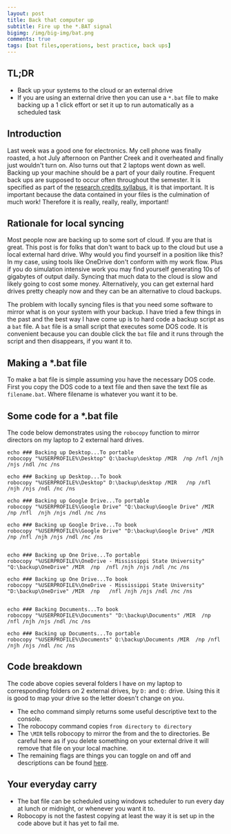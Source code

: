 ```yaml
---
layout: post
title: Back that computer up
subtitle: Fire up the *.BAT signal
bigimg: /img/big-img/bat.png
comments: true
tags: [bat files,operations, best practice, back ups]
---
```


## TL;DR

* Back up your systems to the cloud or an external drive
* If you are using an external drive then you can use a `*.bat`
file to make backing up a 1 click effort or set it up to
run automatically as a scheduled task

## Introduction

Last week was a good one for electronics. My cell phone was finally
roasted, a hot July afternoon on Panther Creek and it overheated 
and finally just wouldn't turn on. Also turns out that 2 laptops 
went down as well. Backing up your machine should be a part of 
your daily routine. Frequent back ups are supposed to occur often
throughout the semester. It is specified as part of the [research
credits syllabus](https://mcolvin.github.io/WFA8000-Research-Credits/syllabus.html), it is that important.
It is important because the data contained in your files is the 
culmination of much work! Therefore it is really, really, really,
important!

## Rationale for local syncing

Most people now are backing up to some sort of cloud. If you 
are that is great. This post is for folks that don't want to
back up to the cloud but use a local external hard drive. Why 
would you find yourself in a position like this? In my case,
using tools like OneDrive don't conform with my work flow. Plus
if you do simulation intensive work you may find yourself generating
10s of gigabytes of output daily. Syncing that much data to the cloud
is slow and likely going to cost some money. Alternatively, you 
can get external hard drives pretty cheaply now and they can 
be an alternative to cloud backups. 

The problem with locally syncing files is that you need some 
software to mirror what is on your system with your backup. 
I have tried a few things in the past and the best way I 
have come up is to hard code a backup script as a `bat` file.
A `bat` file is a small script that executes some DOS code. It 
is convenient because you can double click the `bat` file and it 
runs through the script and then disappears, if you want it to.

## Making a *.bat file
To make a bat file is simple assuming you have the necessary DOS
code. First you copy the DOS code to a text file and then save 
the text file as `filename.bat`. Where filename is whatever you
want it to be. 

## Some code for a *.bat file

The code below demonstrates using the `robocopy` function
to mirror directors on my laptop to 2 external hard drives. 

  
    echo ### Backing up Desktop...To portable
    robocopy "%USERPROFILE%\Desktop" Q:\backup\desktop /MIR  /np /nfl /njh /njs /ndl /nc /ns

    echo ### Backing up Desktop...To book
    robocopy "%USERPROFILE%\Desktop" D:\backup\desktop /MIR   /np /nfl /njh /njs /ndl /nc /ns

    echo ### Backing up Google Drive...To portable
    robocopy "%USERPROFILE%\Google Drive" "Q:\backup\Google Drive" /MIR  /np /nfl  /njh /njs /ndl /nc /ns

    echo ### Backing up Google Drive...To book
    robocopy "%USERPROFILE%\Google Drive" "D:\backup\Google Drive" /MIR   /np /nfl /njh /njs /ndl /nc /ns


    echo ### Backing up One Drive...To portable
    robocopy "%USERPROFILE%\OneDrive - Mississippi State University" "Q:\backup\OneDrive" /MIR  /np  /nfl /njh /njs /ndl /nc /ns

    echo ### Backing up One Drive...To book
    robocopy "%USERPROFILE%\OneDrive - Mississippi State University" "D:\backup\OneDrive" /MIR  /np   /nfl /njh /njs /ndl /nc /ns


    echo ### Backing Documents...To book
    robocopy "%USERPROFILE%\Documents" "D:\backup\Documents" /MIR  /np   /nfl /njh /njs /ndl /nc /ns

    echo ### Backing up Documents...To portable
    robocopy "%USERPROFILE%\Documents" Q:\backup\Documents /MIR  /np /nfl /njh /njs /ndl /nc /ns


## Code breakdown

The code above copies several folders I have on my laptop to corresponding folders on 2
external drives, by `D:` and `Q:` drive. Using this it is good to map your drive so 
the letter doesn't change on you. 

* The echo command simply returns some useful descriptive text to the console.
* The robocopy command copies `from directory` `to directory`
* The `\MIR` tells robocopy to mirror the from and the to directories. Be careful here
as if you delete something on your external drive it will remove that file on your local
machine. 
* The remaining flags are things you can toggle on and off and descriptions can be 
found [here](https://docs.microsoft.com/en-us/windows-server/administration/windows-commands/robocopy).

## Your everyday carry

* The bat file can be scheduled using windows scheduler to run every day
at lunch or midnight, or whenever you want it to. 
* Robocopy is not the fastest copying at least the way it is set up in the code above but
it has yet to fail me. 




